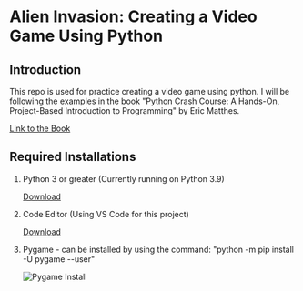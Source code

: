 # Alien Invasion: Creating a Video Game Using Python

## Introduction

This repo is used for practice creating a video game using python. I will be
following the examples in the book "Python Crash Course: A Hands-On,
Project-Based Introduction to Programming" by Eric Matthes.

[Link to the Book](https://www.amazon.com/dp/1593276036/?tag=devdetailpage02-20)


## Required Installations

1. Python 3 or greater (Currently running on Python 3.9)

    [Download](https://www.python.org/downloads/)

2. Code Editor (Using VS Code for this project)

    [Download](https://code.visualstudio.com/insiders/)

3. Pygame - can be installed by using the command: "python -m pip install -U
   pygame --user"

    ![Pygame Install](1.png)